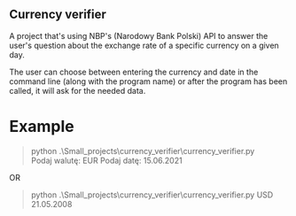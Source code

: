 ## Currency verifier

A project that's using NBP's (Narodowy Bank Polski) API to answer the user's question about the exchange rate of a specific currency on a given day.

The user can choose between entering the currency and date in the command line (along with the program name) or after the program has been called, it will ask for the needed data.

# Example
> python .\Small_projects\currency_verifier\currency_verifier.py                                                                         
Podaj walutę: EUR
Podaj datę: 15.06.2021

OR

> python .\Small_projects\currency_verifier\currency_verifier.py USD 21.05.2008
